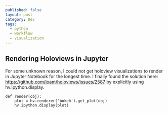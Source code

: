 ```yaml
---
published: false
layout: post
category: Dev
tags:
  - python
  - workflow
  - visualization
---
```

## Rendering Holoviews in Jupyter

For some unknown reason, I could not get holoview visualizations to render in Jupyter Notebook for the longest time. I finally found the solution here: https://github.com/ioam/holoviews/issues/2587 by explicitly using hv.ipython.display.

    def render(obj):
        plot = hv.renderer('bokeh').get_plot(obj)
        hv.ipython.display(plot)
